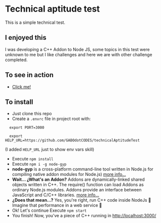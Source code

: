 # Technical aptitude test

This is a simple technical test.

## I enjoyed this

I was developing a C++ Addon to Node JS, some topics in this test were unknown to me but I like challenges and here we are with other challenge completed.

## To see in action

- [Click me!](https://technicaltestfreedomcenter.herokuapp.com/)

## To install

- Just clone this repo
- Create a `.envrc` file in project root with:

```
  export PORT=3000
```

```
  export HELP_URL=https://github.com/GABOdotCODES/technicalAptitudeTest
```

(I added `HELP_URL` just to show env vars skill)

- Execute `npm install`
- Execute `npm i -g node-gyp`
- **node-gyp** is a cross-platform command-line tool written in Node.js for compiling native addon modules for Node.js) [more info...](https://github.com/nodejs/node-gyp)
- **Wait... ¿What's an Addon?**
  Addons are dynamically-linked shared objects written in C++. The require() function can load Addons as ordinary Node.js modules. Addons provide an interface between JavaScript and C/C++ libraries. [more info...](https://nodejs.org/api/addons.html#addons_c_addons)
- **¿Does that mean...?** Yes, you're right, run C++ code inside NodeJs 🤯 Imagine that performance in a web service 🚀
- Ok! Let's continue
  Execute `npm start`
- You finish!
  Now, you've a piece of C++ running in <http://localhost:3000/>
